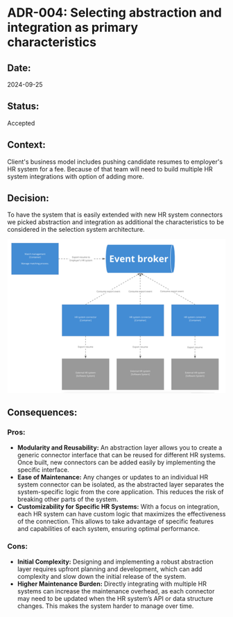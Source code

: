 # ADR-004: Selecting abstraction and integration as primary characteristics

## Date:
2024-09-25

## Status:
Accepted

## Context:
Client's business model includes pushing candidate resumes to employer's HR system for a fee. Because of that team will need to build multiple HR system integrations with option of adding more.

## Decision:
To have the system that is easily extended with new HR system connectors we picked abstraction and integration as additional the characteristics to be considered in the selection system architecture.

<img src="images/ADR-004-integration-components.png" />

## Consequences:
### Pros:
- **Modularity and Reusability:** An abstraction layer allows you to create a generic connector interface that can be reused for different HR systems. Once built, new connectors can be added easily by implementing the specific interface.
- **Ease of Maintenance:** Any changes or updates to an individual HR system connector can be isolated, as the abstracted layer separates the system-specific logic from the core application. This reduces the risk of breaking other parts of the system.
- **Customizability for Specific HR Systems:** With a focus on integration, each HR system can have custom logic that maximizes the effectiveness of the connection. This allows to take advantage of specific features and capabilities of each system, ensuring optimal performance.

### Cons:
- **Initial Complexity:** Designing and implementing a robust abstraction layer requires upfront planning and development, which can add complexity and slow down the initial release of the system.
- **Higher Maintenance Burden:** Directly integrating with multiple HR systems can increase the maintenance overhead, as each connector may need to be updated when the HR system’s API or data structure changes. This makes the system harder to manage over time.
